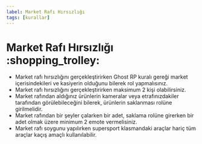 ```yaml
---
label: Market Rafı Hırsızlığı
tags: [kurallar]
---
```


# Market Rafı Hırsızlığı :shopping_trolley:

- Market rafı hırsızlığını gerçekleştirirken Ghost RP kuralı gereği market içerisindekileri ve kasiyerin olduğunu bilerek rol yapmalısınız.
- Market rafı hırsızlığını gerçekleştirirken maksimum 2 kişi olabilirsiniz.
- Market rafından aldığınız ürünlerin kameralar veya etrafınızdakiler tarafından görülebileceğini bilerek, ürünlerin saklanması rolüne girilmelidir.
- Market rafından bir şeyler çalarken bir adet, saklama rolüne girerken bir adet olmak üzere minimum 2 emote vermelisiniz.
- Market rafı soygunu yapılırken supersport klasmandaki araçlar hariç tüm araçlar kaçış amaçlı kullanılabilir.
